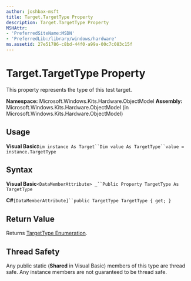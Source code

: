 ```yaml
---
author: joshbax-msft
title: Target.TargetType Property
description: Target.TargetType Property
MSHAttr:
- 'PreferredSiteName:MSDN'
- 'PreferredLib:/library/windows/hardware'
ms.assetid: 27e51786-c8bd-44f0-a99a-00c7c083c15f
---
```


# Target.TargetType Property


This property represents the type of this test target.

**Namespace:** Microsoft.Windows.Kits.Hardware.ObjectModel **Assembly:** Microsoft.Windows.Kits.Hardware.ObjectModel (in Microsoft.Windows.Kits.Hardware.ObjectModel)

## Usage


**Visual Basic**`Dim instance As Target``Dim value As TargetType``value = instance.TargetType`

## Syntax


**Visual Basic**`<DataMemberAttribute> _``Public Property TargetType As TargetType`

**C#**`[DataMemberAttribute]``public TargetType TargetType { get; }`

## Return Value


Returns [TargetType Enumeration](targettype-enumeration.md).

## Thread Safety


Any public static (**Shared** in Visual Basic) members of this type are thread safe. Any instance members are not guaranteed to be thread safe.

 

 






